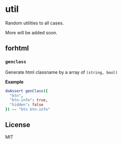 # util

Random utilities to all cases.

More will be added soon.

## forhtml

### `genclass`

Generate html classname by a array of `(string, bool)`

**Example**

```nim
doAssert genClass({
  "btn",
  "btn-info": true,
  "hidden": false
}) == "btn btn-info"
```

## License

MIT
